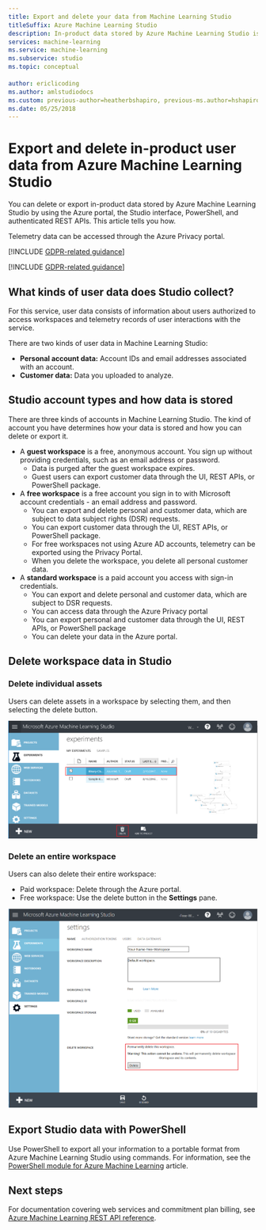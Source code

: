 ```yaml
---
title: Export and delete your data from Machine Learning Studio
titleSuffix: Azure Machine Learning Studio
description: In-product data stored by Azure Machine Learning Studio is available for export and deletion through the Azure portal and also through authenticated REST APIs. Telemetry data can be accessed through the Azure Privacy Portal. This article shows you how.
services: machine-learning
ms.service: machine-learning
ms.subservice: studio
ms.topic: conceptual

author: ericlicoding
ms.author: amlstudiodocs
ms.custom: previous-author=heatherbshapiro, previous-ms.author=hshapiro
ms.date: 05/25/2018
---
```


# Export and delete in-product user data from Azure Machine Learning Studio

You can delete or export in-product data stored by Azure Machine Learning Studio by using the Azure portal, the Studio interface, PowerShell, and authenticated REST APIs. This article tells you how. 

Telemetry data can be accessed through the Azure Privacy portal. 

[!INCLUDE [GDPR-related guidance](../../../includes/gdpr-dsr-and-stp-note.md)]

[!INCLUDE [GDPR-related guidance](../../../includes/gdpr-intro-sentence.md)]

## What kinds of user data does Studio collect?

For this service, user data consists of information about users authorized to access workspaces and telemetry records of user interactions with the service.

There are two kinds of user data in Machine Learning Studio:
- **Personal account data:** Account IDs and email addresses associated with an account.
- **Customer data:** Data you uploaded to analyze.

## Studio account types and how data is stored

There are three kinds of accounts in Machine Learning Studio. The kind of account you have determines how your data is stored and how you can delete or export it.

- A **guest workspace** is a free, anonymous account. You sign up without providing credentials, such as an email address or password.
	-  Data is purged after the guest workspace expires.
	- Guest users can export customer data through the UI, REST APIs, or PowerShell package.
- A **free workspace** is a free account you sign in to with Microsoft account credentials - an email address and password.
	- You can export and delete personal and customer data, which are subject to data subject rights (DSR) requests.
	- You can export customer data through the UI, REST APIs, or PowerShell package.
    - For free workspaces not using Azure AD accounts, telemetry can be exported using the Privacy Portal.
	- When you delete the workspace, you delete all personal customer data.
- A **standard workspace** is a paid account you access with sign-in credentials.
	- You can export and delete personal and customer data, which are subject to DSR requests.
	- You can access data through the Azure Privacy portal
	- You can export personal and customer data through the UI, REST APIs, or PowerShell package
	- You can delete your data in the Azure portal.

## Delete workspace data in Studio 

### Delete individual assets

Users can delete assets in a workspace by selecting them, and then selecting the delete button.

![Delete assets in Machine Learning Studio](./media/export-delete-personal-data-dsr/delete-studio-asset.png)

### Delete an entire workspace

Users can also delete their entire workspace:
- Paid workspace: Delete through the Azure portal.
- Free workspace: Use the delete button in the **Settings** pane.

![Delete a free workspace in Machine Learning Studio](./media/export-delete-personal-data-dsr/delete-studio-data-workspace.png)
 
## Export Studio data with PowerShell
Use PowerShell to export all your information to a portable format from Azure Machine Learning Studio using commands. For information, see the [PowerShell module for Azure Machine Learning](powershell-module.md) article.

## Next steps

For documentation covering web services and commitment plan billing, see [Azure Machine Learning REST API reference](https://docs.microsoft.com/rest/api/machinelearning/). 
